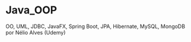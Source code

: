 # Java_OOP
 OO, UML, JDBC, JavaFX, Spring Boot, JPA, Hibernate, MySQL, MongoDB  por Nélio Alves (Udemy)
